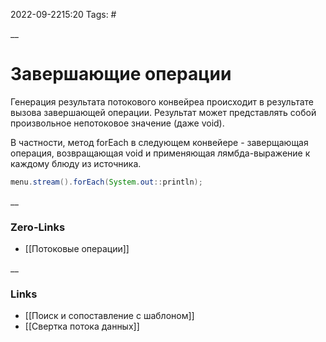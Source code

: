 2022-09-2215:20
Tags: #

__
# Завершающие операции
Генерация результата потокового конвейреа происходит в результате вызова завершающей операции. Результат может представлять собой произвольное непотоковое значение (даже void). 

В частности, метод forEach в следующем конвейере - заверщающая операция, возвращающая void и применяющая лямбда-выражение к каждому блюду из источника.
```java
menu.stream().forEach(System.out::println);
```
__
### Zero-Links
- [[Потоковые операции]] 

__
### Links
- [[Поиск и сопоставление с шаблоном]]
- [[Свертка потока данных]]



